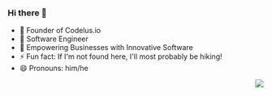 ### Hi there 👋

- 🌱 Founder of Codelus.io
- 👯 Software Engineer 
- 🤔 Empowering Businesses with Innovative Software
- ⚡ Fun fact: If I'm not found here, I'll most probably be hiking!
- 😄 Pronouns: him/he

<img align="right" src="https://github-readme-stats.vercel.app/api/top-langs/?username=umairjibran">
<!--
<img src="https://komarev.com/ghpvc/?username=umairjibran&label=Profile+Visits&color=dc143c">
**UmairJibran/UmairJibran** is a ✨ _special_ ✨ repository because its `README.md` (this file) appears on your GitHub profile.

Here are some ideas to get you started:

- 🔭 I’m currently working on ...
- 🌱 I’m currently learning ...
- 👯 I’m looking to collaborate on ...
- 🤔 I’m looking for help with ...
- 💬 Ask me about ...
- 📫 How to reach me: ...
- 😄 Pronouns: ...
- ⚡ Fun fact: ...
-->
----

Credits: [UmairJibran](https://github.com/rusirunethmina)
Last Edited on: 26/11/2024
